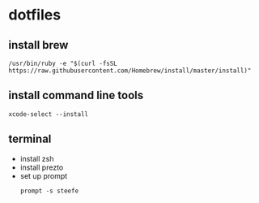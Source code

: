 # dotfiles
## install brew
```
/usr/bin/ruby -e "$(curl -fsSL https://raw.githubusercontent.com/Homebrew/install/master/install)"
```
## install command line tools
```
xcode-select --install
```
## terminal
* install zsh
* install prezto
* set up prompt
    ```
    prompt -s steefe
    ```
